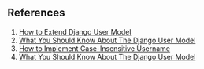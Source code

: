 ## References

1. [How to Extend Django User Model](https://simpleisbetterthancomplex.com/tutorial/2016/07/22/how-to-extend-django-user-model.html)
2. [What You Should Know About The Django User Model](https://simpleisbetterthancomplex.com/article/2021/07/08/what-you-should-know-about-the-django-user-model.html)
3. [How to Implement Case-Insensitive Username](https://simpleisbetterthancomplex.com/tutorial/2017/02/06/how-to-implement-case-insensitive-username.html)
4. [What You Should Know About The Django User Model](https://simpleisbetterthancomplex.com/article/2021/07/08/what-you-should-know-about-the-django-user-model.html)